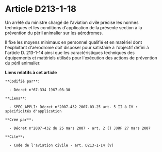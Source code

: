 # Article D213-1-18

Un arrêté du ministre chargé de l'aviation civile précise les normes techniques et les conditions d'application de la
présente section à la prévention du péril animalier sur les aérodromes. 

Il fixe les moyens minimaux en personnel qualifié et en matériel dont l'exploitant d'aérodrome doit disposer pour satisfaire
à l'objectif défini à l'article D. 213-1-14 ainsi que les caractéristiques techniques des équipements et matériels utilisés
pour l'exécution des actions de prévention du péril animalier.

**Liens relatifs à cet article**

	**Codifié par**:

	  - Décret n°67-334 1967-03-30

	**Liens**:

	  - SPEC_APPLI: Décret n°2007-432 2007-03-25 art. 5 II à IV : spécificités d'application

	**Créé par**:

	  - Décret n°2007-432 du 25 mars 2007 - art. 2 () JORF 27 mars 2007

	**Cite**:

	  - Code de l'aviation civile - art. D213-1-14 (V)
